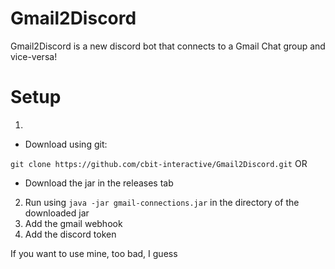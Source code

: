 # Gmail2Discord

Gmail2Discord is a new discord bot that connects to a Gmail Chat group and vice-versa!

# Setup

1. 
 - Download using git:

```git clone https://github.com/cbit-interactive/Gmail2Discord.git``` OR

 - Download the jar in the releases tab

2. Run using ```java -jar gmail-connections.jar``` in the directory of the downloaded jar
3. Add the gmail webhook
4. Add the discord token

If you want to use mine, too bad, I guess